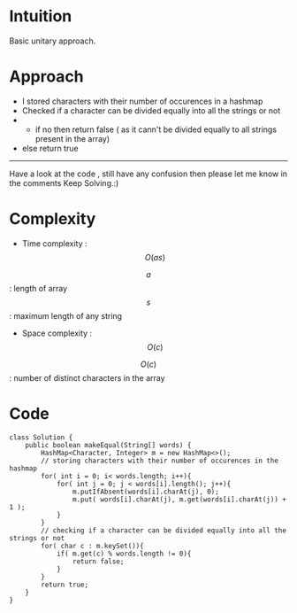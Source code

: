 # Intuition
<!-- Describe your first thoughts on how to solve this problem. -->
Basic unitary approach.

# Approach
<!-- Describe your approach to solving the problem. -->
- I stored characters with their number of occurences in a hashmap
- Checked if a character can be divided equally into all the strings or not
- - if no then return false ( as it cann't be divided equally to all strings present in the array)
- else return true
---
Have a look at the code , still have any confusion then please let me know in the comments
Keep Solving.:)

# Complexity
- Time complexity : $$O(as)$$
<!-- Add your time complexity here, e.g. $$O(n)$$ -->
 $$a$$ : length of array
 $$s$$ : maximum length of any string
- Space complexity : $$O(c)$$
<!-- Add your space complexity here, e.g. $$O(n)$$ -->
 $$O(c)$$ : number of distinct characters in the array
# Code
```
class Solution {
    public boolean makeEqual(String[] words) {
        HashMap<Character, Integer> m = new HashMap<>();
        // storing characters with their number of occurences in the hashmap
        for( int i = 0; i< words.length; i++){
            for( int j = 0; j < words[i].length(); j++){
                m.putIfAbsent(words[i].charAt(j), 0);
                m.put( words[i].charAt(j), m.get(words[i].charAt(j)) + 1 );
            }
        }
        // checking if a character can be divided equally into all the strings or not
        for( char c : m.keySet()){
            if( m.get(c) % words.length != 0){
                return false;
            }
        }
        return true;
    }
}
```